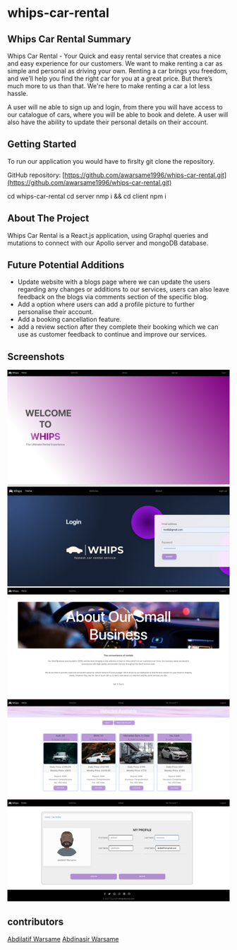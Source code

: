 # whips-car-rental

## Whips Car Rental Summary

Whips Car Rental - Your Quick and easy rental service that creates a nice and easy experience for our customers. We want to make renting a car as simple and personal as driving your own.
Renting a car brings you freedom, and we’ll help you find the right car for you at a great price. But there’s much more to us than that. We're here to make renting a car a lot less hassle.

A user will ne able to sign up and login, from there you will have access to our catalogue of cars, where you will be able to book and delete. A user will also have the ability to
update their personal details on their account.

## Getting Started

To run our application you would have to firslty git clone the repository.

GitHub repository: [https://github.com/awarsame1996/whips-car-rental.git](https://github.com/awarsame1996/whips-car-rental.git)

cd whips-car-rental
cd server nmp i && cd client npm i

## About The Project

Whips Car Rental is a React.js application, using Graphql queries and mutations to connect with our Apollo server and mongoDB database.

## Future Potential Additions

- Update website with a blogs page where we can update the users regarding any changes or additions to our services, users can also leave feedback on the blogs via comments section of the specific blog.
- Add a option where users can add a profile picture to further personalise their account.
- Add a booking cancellation feature.
- add a review section after they complete their booking which we can use as customer feedback to continue and improve our services.

## Screenshots

![Homepage](./wcr-client/public/img/homepage.png.png)
![loginpage](./wcr-client/public/img/login.png.png)
![Aboutpage](./wcr-client/public/img/about.png.png)
![Vehiclespage](./wcr-client/public/img/vehicles.png.png)
![profilepage](./wcr-client/public/img/profile.png.png)

## contributors

[Abdilatif Warsame](https://github.com/awarsame1996)
[Abdinasir Warsame](https://github.com/abdinasir1993)
